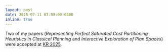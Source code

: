 ```yaml
---
layout: post
date: 2025-07-11 07:59:00-0400
inline: true
---
```


Two of my papers (<i>Representing Perfect Saturated Cost Partitioning Heuristics in Classical Planning</i> and <i>Interactive Exploration of Plan Spaces</i>) were accepted at <a href="https://kr.org/KR2025/">KR 2025</a>.